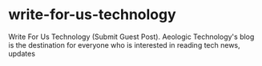 # write-for-us-technology
 Write For Us Technology (Submit Guest Post). Aeologic Technology's blog is the destination for everyone who is interested in reading tech news, updates
